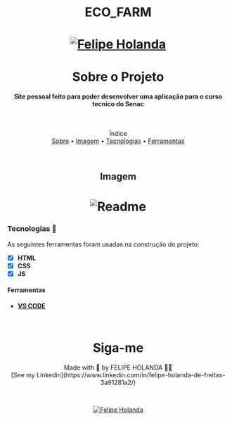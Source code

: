<h1 align="center">ECO_FARM<h1>

<p align="center">
   <a href="https://www.linkedin.com/in/felipe-holanda-de-freitas-3a91281a2/">
      <img alt="Felipe Holanda" src="https://img.shields.io/badge/-Felipe Holanda-blue?style=flat&logo=Linkedin&logoColor=bluee" /></p>
   </a>


   <h1 align="center">Sobre o Projeto</h1>

<h4 align="center">Site pessoal feito para poder desenvolver uma aplicação para o curso tecnico do Senac</h4>

<br>

<p align="center">Índice<br>
<a href="#sobre">Sobre</a> •
<a href="#Imagem">Imagem</a> •
<a href="#Tecnologias">Tecnologias</a> •
   <a href="#Ferramentas">Ferramentas</a></p>

<br>

   <h2 align="center">Imagem</h2>

<h1 align="center">
   <img alt="Readme" title="Readme" src="PaginaREADME.png" />
</h1>

  ### Tecnologias 🚀

  As seguintes ferramentas foram usadas na construção do projeto:

  - [x] **HTML**
  - [x] **CSS**
  - [x] **JS**

  #### Ferramentas

  - [**VS CODE**](https://code.visualstudio.com/)

<br>
   <h1 align="center">Siga-me</h1>
  <p align="center">Made with 💜 by FELIPE HOLANDA 👋🏻 <br>[See my Linkedin](https://www.linkedin.com/in/felipe-holanda-de-freitas-3a91281a2/)</p>
  
<br>

<p align="center">
   <a href="https://www.linkedin.com/in/felipe-holanda-de-freitas-3a91281a2/">
      <img alt="Felipe Holanda" src="https://img.shields.io/badge/-Felipe Holanda-blue?style=flat&logo=Linkedin&logoColor=bluee" />
   </a>
</p>


